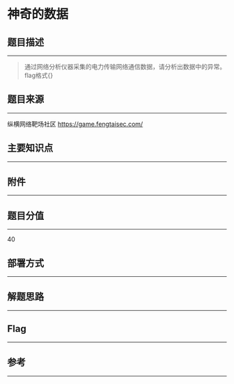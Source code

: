 # 神奇的数据

## 题目描述
---
> 通过网络分析仪器采集的电力传输网络通信数据，请分析出数据中的异常。flag格式{}

## 题目来源
---
纵横网络靶场社区 https://game.fengtaisec.com/

## 主要知识点
---


## 附件
---


## 题目分值
---
40

## 部署方式
---


## 解题思路
---


## Flag
---


## 参考
---
